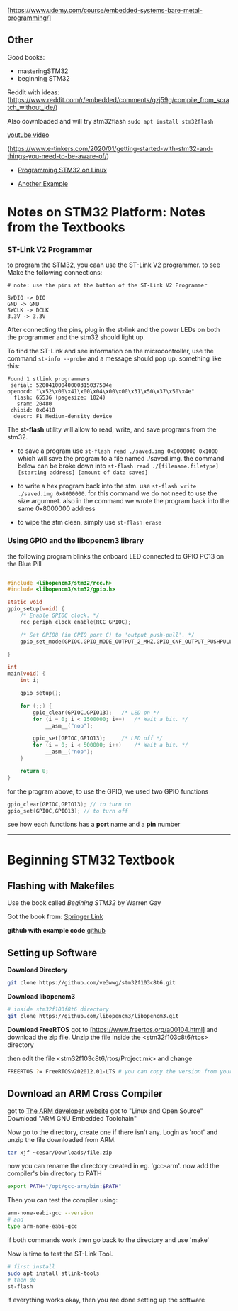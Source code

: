 
[https://www.udemy.com/course/embedded-systems-bare-metal-programming/]

## Other

Good books:
* masteringSTM32
* beginning STM32


Reddit with ideas:(https://www.reddit.com/r/embedded/comments/gzj59g/compile_from_scratch_without_ide/)

Also downloaded and will try stm32flash `sudo apt install stm32flash`

[youtube video](https://www.youtube.com/watch?v=Hffw-m9fuxc&list=PLNyfXcjhOAwO5HNTKpZPsqBhelLF2rWQx&index=2)

(https://www.e-tinkers.com/2020/01/getting-started-with-stm32-and-things-you-need-to-be-aware-of/)

- [Programming STM32 on Linux](https://olayiwolaayinde.medium.com/programming-stm32-on-linux-d6a6ee7a8d8d)

- [Another Example](https://blog.gypsyengineer.com/en/diy-electronics/a-template-project-for-stm32f103-on-linux.html)


# Notes on STM32 Platform: Notes from the Textbooks
 
### ST-Link V2 Programmer
to program the STM32, you caan use the ST-Link V2 programmer. to see 
Make the following connections: 
```
# note: use the pins at the button of the ST-Link V2 Programmer

SWDIO -> DIO
GND -> GND
SWCLK -> DCLK
3.3V -> 3.3V
```
After connecting the pins, plug in the st-link and the power LEDs on both the programmer and the stm32 should light up.  

To find the ST-Link and see information on the microcontroller, use the command `st-info --probe` and a message should pop up. something like this:
```
Found 1 stlink programmers
 serial: 52004100040000315037504e
openocd: "\x52\x00\x41\x00\x04\x00\x00\x31\x50\x37\x50\x4e"
  flash: 65536 (pagesize: 1024)
   sram: 20480
 chipid: 0x0410
  descr: F1 Medium-density device
```
The **st-flash** utility will allow to read, write, and save programs from the stm32.
- to save a program use `st-flash read ./saved.img 0x8000000 0x1000` which will save the program to a file named ./saved.img. the command below can be broke down into `st-flash read ./[filename.filetype] [starting address] [amount of data saved]`

- to write a hex program back into the stm. use `st-flash write ./saved.img 0x8000000`. for this command we do not need to use the size argumnet. also in the command we wrote the program back into the same 0x8000000 address

- to wipe the stm clean, simply use `st-flash erase`

### Using GPIO and the libopencm3 library

the following program blinks the onboard LED connected to GPIO PC13 on the Blue Pill
```c

#include <libopencm3/stm32/rcc.h>
#include <libopencm3/stm32/gpio.h>

static void
gpio_setup(void) {
	/* Enable GPIOC clock. */
	rcc_periph_clock_enable(RCC_GPIOC); 

	/* Set GPIO8 (in GPIO port C) to 'output push-pull'. */
	gpio_set_mode(GPIOC,GPIO_MODE_OUTPUT_2_MHZ,GPIO_CNF_OUTPUT_PUSHPULL,GPIO13); 	

}

int
main(void) {
	int i;

	gpio_setup();

	for (;;) {
		gpio_clear(GPIOC,GPIO13);	/* LED on */
		for (i = 0; i < 1500000; i++)	/* Wait a bit. */
			__asm__("nop");

		gpio_set(GPIOC,GPIO13);		/* LED off */
		for (i = 0; i < 500000; i++)	/* Wait a bit. */
			__asm__("nop");
	}

	return 0;
}

```

for the program above, to use the GPIO, we used two GPIO functions
```c
gpio_clear(GPIOC,GPIO13); // to turn on
gpio_set(GPIOC,GPIO13); // to turn off
```
see how each functions has a **port** name and a **pin** number





-------------------------------------------------------------------------------------------

# Beginning STM32 Textbook

## Flashing with Makefiles

Use the book called *Begining STM32* by Warren Gay

Got the book from:
[Springer Link](https://link.springer.com/book/10.1007/978-1-4842-3624-6)

**github with example code**
[github](https://github.com/Apress/Beg-STM32-Devel-FreeRTOS-libopencm3-GCC)

## Setting up Software

**Download Directory**
```bash
git clone https://github.com/ve3wwg/stm32f103c8t6.git
```
**Download libopencm3**
```bash
# inside stm32f103f8t6 directory
git clone https://github.com/libopencm3/libopencm3.git
```
**Download FreeRTOS**
got to [https://www.freertos.org/a00104.html] and download the zip file. Unzip the file inside the <stm32f103c8t6/rtos> directory

then edit the file <stm32f103c8t6/rtos/Project.mk> and change
```sh
FREERTOS ?= FreeRTOSv202012.01-LTS # you can copy the version from your Zip file
```

## Download an ARM Cross Compiler

got to [The ARM developer website](https://developer.arm.com/)
got to "Linux and Open Source"
Download "ARM GNU Embedded Toolchain"

Now go to the </opt> directory, create one if there isn't any. Login as 'root' and unzip the file downloaded from ARM.
```bash
tar xjf ~cesar/Downloads/file.zip
```
now you can rename the directory created in </opt> eg. 'gcc-arm'. now add the compiler's bin directory to PATH
```bash 
export PATH="/opt/gcc-arm/bin:$PATH"
```
Then you can test the compiler using:
```bash
arm-none-eabi-gcc --version
# and
type arm-none-eabi-gcc
```
if both commands work then go back to the <stm32f103c8t6> directory and use 'make'

Now is time to test the ST-Link Tool.
```bash
# first install 
sudo apt install stlink-tools
# then do
st-flash
```

if everything works okay, then you are done setting up the software








